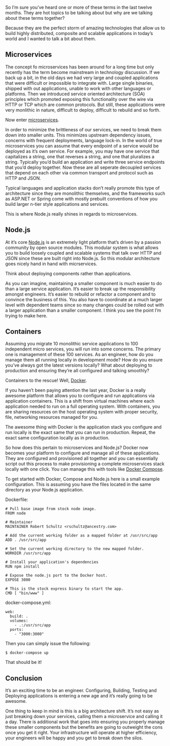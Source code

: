 So I’m sure you’ve heard one or more of these terms in the last twelve months. They are hot topics to be talking about but why are we talking about these terms together?

Because they are the perfect storm of amazing technologies that allow us to build highly distributed, composite and scalable applications in today’s world and I wanted to talk a bit about them.

## Microservices

The concept fo microservices has been around for a long time but only recently has the term become mainstream in technology discussion. If we back up a bit, in the old days we had very large and coupled applications that were difficult or impossible to integrate with. Large single binaries, shipped with out applications, unable to work with other languages or platforms. Then we introduced service oriented architecture (SOA) principles which promoted exposing this functionality over the wire via HTTP or TCP which are common protocols. But still, these applications were very monlithic in nature, difficult to deploy, difficult to rebuild and so forth.

Now enter [microservices](http://martinfowler.com/articles/microservices.html).

In order to minimize the brittleness of our services, we need to break them down into smaller units. This minimizes upstream dependency issues, concerns with frequent deployments, language lock-in. In the world of true microservices you can assume that every endpoint of a service would be deployed as it’s own service. For example, you may have one service that capitalizes a string, one that reverses a string, and one that pluralizes a string. Typically you’d build an application and write three service endpoints that you’d deploy together. Now these are all seperate decoupled services that depend on each other via common transport and protocol such as HTTP and JSON.

Typical languages and application stacks don’t really promote this type of architecture since they are monolithic themselves, and the frameworks such as ASP.NET or Spring come with mostly prebuilt conventions of how you build larger n-tier style applications and services.

This is where Node.js really shines in regards to microservices.

## Node.js

At it’s core [Node.js](https://nodejs.org) is an extremely light platform that’s driven by a passion community by open source modules. This modular system is what allows you to build loosely coupled and scalable systems that talk over HTTP and JSON since these are built right into Node.js. So this modular architecture goes nicely hand in hand with micrservices.

Think about deploying components rather than applications.

As you can imagine, maintaining a smaller component is much easier to do than a large service application. It’s easier to break up the responsibility amongst engineers. It’s easier to rebuild or refactor a component and to convince the business of this. You also have to coordinate at a much larger level with dependent teams since so many changes could be rolled out with a larger application than a smaller component. I think you see the point I’m trying to make here.

## Containers

Assuming you migrate 10 monolithic service applications to 100 independent micro services, you will run into some concerns. The primary one is management of these 100 services. As an engineer, how do you manage them all running locally in development mode? How do you ensure you’ve always got the latest versions locally? What about deploying to production and ensuring they’re all configured and talking smoothly?

Containers to the rescue! Well, [Docker](http://docker.com).

If you haven’t been paying attention the last year, Docker is a really awesome platform that allows you to configure and run applications via application containers. This is a shift from virtual machines where each application needed to run on a full operating system. With containers, you are sharing resources on the host operating system with proper security, file, networking resources managed for you.

The awesome thing with Docker is the application stack you configure and run locally is the exact same that you can run in production. Repeat, the exact same configuration locally as in production.

So how does this pertain to microservices and Node.js? Docker now becomes your platform to configure and manage all of these applications. They are configured and provisioned all together and you can essentially script out this process to make provisioning a complete microservices stack locally with one click. You can manage this with tools like [Docker Compose](https://github.com/docker/compose).

To get started with Docker, Compose and Node.js here is a small example configuration. This is assuming you have the files located in the same directory as your Node.js application.

Dockerfile:
```
# Pull base image from stock node image.
FROM node

# Maintainer
MAINTAINER Robert Schultz <rschultz@ancestry.com>

# Add the current working folder as a mapped folder at /usr/src/app
ADD . /usr/src/app

# Set the current working directory to the new mapped folder.
WORKDIR /usr/src/app

# Install your application's dependencies
RUN npm install

# Expose the node.js port to the Docker host.
EXPOSE 3000

# This is the stock express binary to start the app.
CMD [ "bin/www" ]
```

docker-compose.yml:
```
web:
  build: .
  volumes:
    - .:/usr/src/app
  ports:
    - "3000:3000"
```

Then you can simply issue the following:
```
$ docker-compose up
```

That should be it!

## Conclusion

It’s an exciting time to be an engineer. Configuring, Building, Testing and Deploying applications is entering a new age and it’s really going to be awesome.

One thing to keep in mind is this is a big architecture shift. It’s not easy as just breaking down your services, calling them a microservice and calling it a day. There is additional work that goes into ensuring you properly manage these smaller components but the benefits are going to outweight the cons once you get it right. Your infrastructure will operate at higher efficiency, your engineers will be happy and you get to break down the silos.
